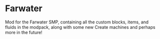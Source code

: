 # Farwater
Mod for the Farwater SMP, containing all the custom blocks, items, and fluids in the modpack, along with some new Create machines and perhaps more in the future!
